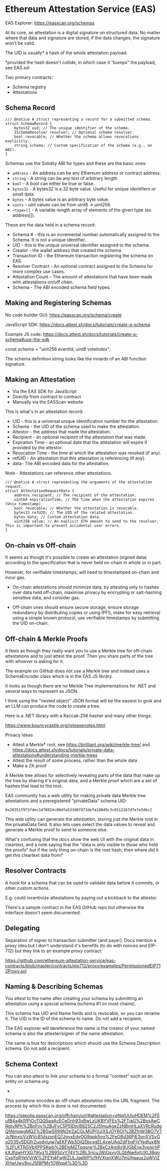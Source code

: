 # Ethereum Attestation Service (EAS)

EAS Explorer: https://easscan.org/schemas

At its core, an attestation is a digital signature on structured data. No matter where that data and signature are stored, if the data changes, the signature won't be valid.

The UID is usually* a hash of the whole attestation payload.

*provided the hash doesn't collide, in which case it "bumps" the payload, see EAS.sol

Two primary contracts:

 - Schema registry
 - Attestations

## Schema Record

```
/// @notice A struct representing a record for a submitted schema.
struct SchemaRecord {
    bytes32 uid; // The unique identifier of the schema.
    ISchemaResolver resolver; // Optional schema resolver.
    bool revocable; // Whether the schema allows revocations explicitly.
    string schema; // Custom specification of the schema (e.g., an ABI).
}
```

Schemas use the Solidity ABI for types and these are the basic ones:

 - `address` - An address can be any Ethereum address or contract address.
 - `string` - A string can be any text of arbitrary length
 - `bool` - A bool can either be true or false.
 - `bytes32` - A bytes32 is a 32 byte value. Useful for unique identifiers or small data.
 - `bytes` - A bytes value is an arbitrary byte value.
 - `uints` - uint values can be from uint8 -> uint256.
 - `<type>[]` - A variable-length array of elements of the given type (ex. address[]).

These are the data held in a schema record:

 - Schema # - this is an incremental number automatically assigned to the Schema. It is not a unique identifier.
 - UID - this is the unique universal identifier assigned to the schema.
 - Creator - the wallet address that created the schema.
 - Transaction ID - the Ethereum transaction registering the schema on EAS.
 - Resolver Contract - An optional contract assigned to the Schema for more complex use cases.
 - Attestation Count - The amount of attestations that have been made with attestations on/off chain.
 - Schema - The ABI encoded schema field types.

## Making and Registering Schemas

No code builder GUI: https://easscan.org/schema/create

JavaScript SDK: https://docs.attest.sh/docs/tutorials/create-a-schema

Example JS code: https://docs.attest.sh/docs/tutorials/create-a-schema#use-the-sdk

const schema = "uint256 eventId, uint8 voteIndex";

The schema definition string looks like the innards of an ABI function signature.

## Making an Attestation

 - Via the EAS SDK for JavaScript
 - Directly from contract to contract
 - Manually via the EASScan website

This is what's in an attestation record:

 - UID - this is a universal unique identification number for the attestation.
 - Schema - the UID of the schema used to make the attestation.
 - Attestor - the address that made the attestation.
 - Recipient - an optional recipient of the attestation that was made.
 - Expiration Time - an optional date that the attestation will expire if provided by the attestor.
 - Revocation Time - the time at which the attestation was revoked (if any).
 - refUID - An attestation that this attestation is referencing (if any).
 - data- The ABI encoded data for the attestation.
    
Note - Attestations can reference other attestations.

```
/// @notice A struct representing the arguments of the attestation request.
struct AttestationRequestData {
    address recipient; // The recipient of the attestation.
    uint64 expirationTime; // The time when the attestation expires (Unix timestamp).
    bool revocable; // Whether the attestation is revocable.
    bytes32 refUID; // The UID of the related attestation.
    bytes data; // Custom attestation data.
    uint256 value; // An explicit ETH amount to send to the resolver. This is important to prevent accidental user errors.
}
```


## On-chain vs Off-chain

It seems as though it's possible to create an attestation (signed data) according to the specification that is never held on-chain in whole or in part.

However, for verifiable timestamps, will need to timestamped on-chain and incur gas. 

 - On-chain attestations should minimize data, by attesting only to hashes over data held off-chain, maximise privacy by encrypting or salt-hashing sensitive data, and 
consider gas.

 - Off-chain ones should ensure secure storage, ensure storage redundancy by distributing copies or using IPFS, make for easy retrieval using a simple known protocol, use verifiable timestamps by submitting the UID on-chain.

## Off-chain & Merkle Proofs

It feels as though they really want you to use a Merkle tree for off-chain attestations and to just attest the proof. Then you share parts of the tree with whoever is asking for it.

The example on GitHub does not use a Merkle tree and instead uses a SchemaEncoder class which is in the EAS JS library.

It looks as though there are no Merkle Tree implementations for .NET and several ways to represent as JSON.

I think using the "nested object" JSON format will be the easiest to grok and an LLM can produce the code to create a tree.

Here is a .NET library with a Keccak-256 hasher and many other things:

https://www.bouncycastle.org/releasenotes.html

Privacy Ideas

 - Attest a Merkle* root, see https://brilliant.org/wiki/merkle-tree/ and https://docs.attest.sh/docs/tutorials/private-data-attestations#understanding-merkle-trees
 - Attest the result of some process, rather than the whole data
 - Make a ZK proof

A Merkle tree allows for selectively revealing parts of the data that make up the tree by sharing it's original data, and a Merkle proof which are a set of hashes that lead to the root.

EAS community has a web utility for making private data Merkle tree attestations and a preregistered "privateData" schema UID:

```
0x20351f973fdec1478924c89dfa533d8f872defa108d9c3c6512267d7e7e5dbc2
```

This web utility can generate the attestation, storing just the Merkle root in the privateData field. It also lets uses select the data values to reveal and generate a Merkle proof to send to someone else.

What's confusing that the docs show the web UI with the original data in cleartext, and a note saying that the "data is only visible to those who hold the proofs" but if the only thing on-chain is the root hash, then where did it get this cleartext data from?

## Resolver Contracts

A hook for a schema that can be used to validate data before it commits, or other custom actions.

E.g. could incentivize attestations by paying out a kickback to the attestor.

There's a sample contract in the EAS GitHub repo but otherwise the interface doesn't seem documented.

## Delegating

Separation of signer to transaction submitter (and payer). Docs mention a proxy idea but I don't understand it's benefits (to do with nonces and EIP-712) but they link to an example proxy contract:

https://github.com/ethereum-attestation-service/eas-contracts/blob/master/contracts/eip712/proxy/examples/PermissionedEIP712Proxy.sol

## Naming & Describing Schemas

You attest to the name after creating your schema by submitting an attestation using a special schema (schema #1 on most chains).

This schema has UID and Name fields and is revocable, so you can rename it. The UID is the ID of the schema to name. Do not add a recipient.

The EAS explorer will dereference the name is the creator of your named schema is also the attester/signer of the name attestation.

The same is true for descriptions which should use the Schema Description schema. Do not add a recipient.

## Schema Context

You can also attest to link your schema to a formal "context" such as an entity on schema.org

-

This somehow encodes an off-chain attestation into the URL fragment. The process by which this is done is not documented.

https://sepolia.easscan.org/offchain/url/#attestation=eNqlUUluHDEM%2FEufB4a4k0fPjOcTQQ5aqAcECeDnh93xBwLzUKBYVFEs%2FTjaG%2BpxAwCRgtvRPh%2BoFvv%2BJFvC5P5IDnrB825C2J5ImuAgeZzNBmHLaXVRcRudgQfAImqpgMQ2%2B5w5R99N2trZaCGLMUPiVJiXSJOYROI%2BZfnW3BO7V7JcNmxjcVzWVcB1dszsnEQ7JqyxEdyOG9qpk5nq%2FeORd36PjE3onXVSvGq2035vSDGfr2uodyluiw7aEKFWa3OjQSbcsgEL4xwUAqZdFbgFjVYedIux8N%2FLKTRGVbXPPSKwb%2BElgMZTpqsrw%2BxCzAm9z9UGbEne3vpsjrhPkXJfgwHYXG7tKvz%2B9ScvY74V%2BL3rjcuJWiGsvv0LQbNw6xlUXL38qoCxsYpRYeVVrW%2FEYi4FwWZULJqeWP1cfHVXjxnXWU7mUhqaus2uWViZXHwUwv9vcJSf8PMv1OWspA%3D%3D
